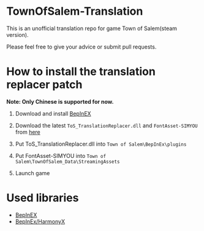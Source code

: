 # TownOfSalem-Translation
This is an unofficial translation repo for game Town of Salem(steam version).

Please feel free to give your advice or submit pull requests.

# How to install the translation replacer patch
**Note: Only Chinese is supported for now.**

1. Download and install [BepInEX](https://github.com/BepInEx/BepInEx/releases)

2. Download the latest `ToS_TranslationReplacer.dll` and `FontAsset-SIMYOU` from [here](https://github.com/ShingekiNoRex/TownOfSalem-Translation/releases)

3. Put ToS_TranslationReplacer.dll into `Town of Salem\BepInEx\plugins`

4. Put FontAsset-SIMYOU into `Town of Salem\TownOfSalem_Data\StreamingAssets`

5. Launch game

# Used libraries

- [BepInEX](https://github.com/BepInEx/BepInEx/)
- [BepInEx/HarmonyX](https://github.com/BepInEx/HarmonyX)
